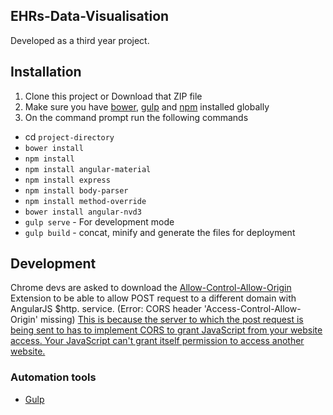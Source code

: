 ## EHRs-Data-Visualisation

Developed as a third year project.

## Installation
1. Clone this project or Download that ZIP file
2. Make sure you have [bower](http://bower.io/), [gulp](https://www.npmjs.com/package/gulp) and  [npm](https://www.npmjs.org/) installed globally
3. On the command prompt run the following commands
- cd `project-directory`
- `bower install`
- `npm install`
- `npm install angular-material`
- `npm install express`
- `npm install body-parser`
- `npm install method-override`
- `bower install angular-nvd3`
- `gulp serve` - For development mode
- `gulp build` - concat, minify and generate the files for deployment

## Development
Chrome devs are asked to download the [Allow-Control-Allow-Origin](https://chrome.google.com/webstore/detail/allow-control-allow-origi/nlfbmbojpeacfghkpbjhddihlkkiljbi?hl=en-GB) Extension to be able to allow POST request to a different domain with AngularJS $http.  service. (Error: CORS header 'Access-Control-Allow-Origin' missing) [This is because the server to which the post request is being sent to has to implement CORS to grant JavaScript from your website access. Your JavaScript can't grant itself permission to access another website.](http://stackoverflow.com/questions/23823010/how-to-enable-cors-in-angularjs)
### Automation tools

- [Gulp](http://gulpjs.com/)
